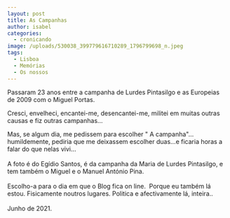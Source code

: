 ```yaml
---
layout: post
title: As Campanhas
author: isabel
categories:
  - cronicando
image: /uploads/530038_399779616710289_1796799698_n.jpeg
tags:
  - Lisboa
  - Memórias
  - Os nossos
---
```

Passaram 23 anos entre a campanha de Lurdes Pintasilgo e as Europeias de 2009 com o Miguel Portas.

Cresci, envelheci, encantei-me, desencantei-me, militei em muitas outras causas e fiz outras campanhas…

Mas, se algum dia, me pedissem para escolher " A campanha"…humildemente, pediria que me deixassem escolher duas…e ficaria horas a falar do que nelas vivi…<br><br>A foto é do Eg&iacute;dio Santos, é da campanha da Maria de Lurdes Pintasilgo, e tem também o Miguel e o Manuel Ant&oacute;nio Pina.<br><br>Escolho-a para o dia em que o Blog fica on line.&nbsp; Porque eu também l&aacute; estou. Fisicamente noutros lugares. Politica e afectivamente l&aacute;, inteira..<br><br>Junho de 2021.
